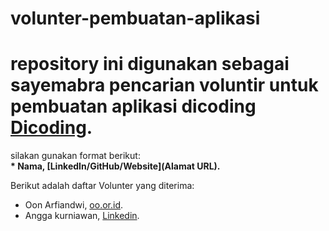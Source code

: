 # volunter-pembuatan-aplikasi
# repository ini digunakan sebagai sayemabra pencarian voluntir untuk pembuatan aplikasi dicoding [Dicoding](www.dicoding.com).<br>

silakan gunakan format berikut:<br>
**\* Nama, [LinkedIn/GitHub/Website](Alamat URL).**  

Berikut adalah daftar Volunter yang diterima:
* Oon Arfiandwi, [oo.or.id](https://oo.or.id).
* Angga kurniawan, [Linkedin](https://www.linkedin.com/in/gilang-adhan/).
